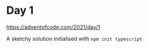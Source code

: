 # Day 1

https://adventofcode.com/2021/day/1


A sketchy solution initialised with `npm init typescript`